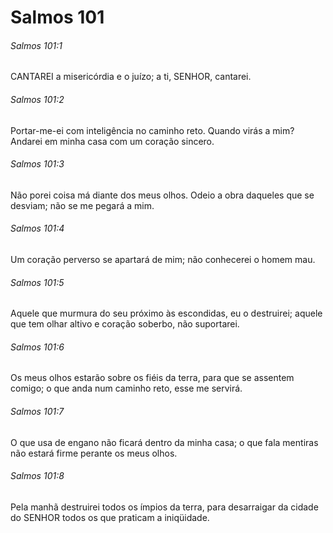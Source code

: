 # Salmos 101

###### Salmos 101:1

CANTAREI a misericórdia e o juízo; a ti, SENHOR, cantarei.

###### Salmos 101:2

Portar-me-ei com inteligência no caminho reto. Quando virás a mim? Andarei em minha casa com um coração sincero.

###### Salmos 101:3

Não porei coisa má diante dos meus olhos. Odeio a obra daqueles que se desviam; não se me pegará a mim.

###### Salmos 101:4

Um coração perverso se apartará de mim; não conhecerei o homem mau.

###### Salmos 101:5

Aquele que murmura do seu próximo às escondidas, eu o destruirei; aquele que tem olhar altivo e coração soberbo, não suportarei.

###### Salmos 101:6

Os meus olhos estarão sobre os fiéis da terra, para que se assentem comigo; o que anda num caminho reto, esse me servirá.

###### Salmos 101:7

O que usa de engano não ficará dentro da minha casa; o que fala mentiras não estará firme perante os meus olhos.

###### Salmos 101:8

Pela manhã destruirei todos os ímpios da terra, para desarraigar da cidade do SENHOR todos os que praticam a iniqüidade.

